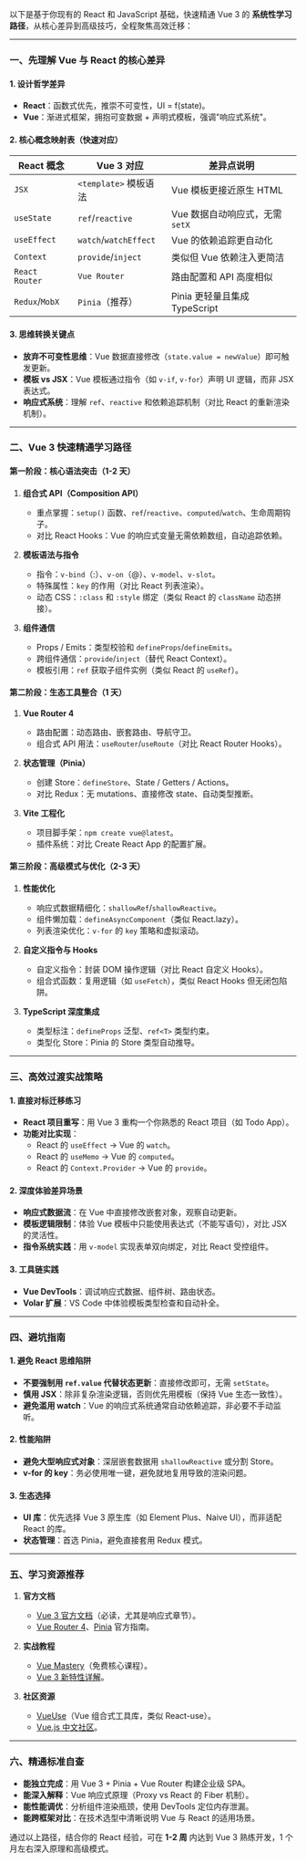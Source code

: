 以下是基于你现有的 React 和 JavaScript 基础，快速精通 Vue 3 的 **系统性学习路径**，从核心差异到高级技巧，全程聚焦高效迁移：

---

### 一、先理解 Vue 与 React 的核心差异
#### 1. **设计哲学差异**
- **React**：函数式优先，推崇不可变性，UI = f(state)。
- **Vue**：渐进式框架，拥抱可变数据 + 声明式模板，强调"响应式系统"。

#### 2. **核心概念映射表**（快速对应）
| React 概念          | Vue 3 对应                | 差异点说明                     |
|----------------------|---------------------------|------------------------------|
| `JSX`               | `<template>` 模板语法      | Vue 模板更接近原生 HTML       |
| `useState`          | `ref`/`reactive`          | Vue 数据自动响应式，无需 `setX`|
| `useEffect`         | `watch`/`watchEffect`     | Vue 的依赖追踪更自动化        |
| `Context`           | `provide`/`inject`        | 类似但 Vue 依赖注入更简洁     |
| `React Router`      | `Vue Router`              | 路由配置和 API 高度相似       |
| `Redux`/`MobX`      | `Pinia`（推荐）           | Pinia 更轻量且集成 TypeScript |

#### 3. **思维转换关键点**
- **放弃不可变性思维**：Vue 数据直接修改（`state.value = newValue`）即可触发更新。
- **模板 vs JSX**：Vue 模板通过指令（如 `v-if`, `v-for`）声明 UI 逻辑，而非 JSX 表达式。
- **响应式系统**：理解 `ref`、`reactive` 和依赖追踪机制（对比 React 的重新渲染机制）。

---

### 二、Vue 3 快速精通学习路径
#### **第一阶段：核心语法突击（1-2 天）**
1. **组合式 API（Composition API）**  
   - 重点掌握：`setup()` 函数、`ref`/`reactive`、`computed`/`watch`、生命周期钩子。
   - 对比 React Hooks：Vue 的响应式变量无需依赖数组，自动追踪依赖。

2. **模板语法与指令**  
   - 指令：`v-bind`（:）、`v-on`（@）、`v-model`、`v-slot`。
   - 特殊属性：`key` 的作用（对比 React 列表渲染）。
   - 动态 CSS：`:class` 和 `:style` 绑定（类似 React 的 `className` 动态拼接）。

3. **组件通信**  
   - Props / Emits：类型校验和 `defineProps`/`defineEmits`。
   - 跨组件通信：`provide`/`inject`（替代 React Context）。
   - 模板引用：`ref` 获取子组件实例（类似 React 的 `useRef`）。

#### **第二阶段：生态工具整合（1 天）**
1. **Vue Router 4**  
   - 路由配置：动态路由、嵌套路由、导航守卫。
   - 组合式 API 用法：`useRouter`/`useRoute`（对比 React Router Hooks）。

2. **状态管理（Pinia）**  
   - 创建 Store：`defineStore`、State / Getters / Actions。
   - 对比 Redux：无 mutations、直接修改 state、自动类型推断。

3. **Vite 工程化**  
   - 项目脚手架：`npm create vue@latest`。
   - 插件系统：对比 Create React App 的配置扩展。

#### **第三阶段：高级模式与优化（2-3 天）**
1. **性能优化**  
   - 响应式数据精细化：`shallowRef`/`shallowReactive`。
   - 组件懒加载：`defineAsyncComponent`（类似 React.lazy）。
   - 列表渲染优化：`v-for` 的 `key` 策略和虚拟滚动。

2. **自定义指令与 Hooks**  
   - 自定义指令：封装 DOM 操作逻辑（对比 React 自定义 Hooks）。
   - 组合式函数：复用逻辑（如 `useFetch`），类似 React Hooks 但无闭包陷阱。

3. **TypeScript 深度集成**  
   - 类型标注：`defineProps` 泛型、`ref<T>` 类型约束。
   - 类型化 Store：Pinia 的 Store 类型自动推导。

---

### 三、高效过渡实战策略
#### 1. **直接对标迁移练习**
- **React 项目重写**：用 Vue 3 重构一个你熟悉的 React 项目（如 Todo App）。
- **功能对比实现**：  
  - React 的 `useEffect` → Vue 的 `watch`。  
  - React 的 `useMemo` → Vue 的 `computed`。  
  - React 的 `Context.Provider` → Vue 的 `provide`。

#### 2. **深度体验差异场景**
- **响应式数据流**：在 Vue 中直接修改嵌套对象，观察自动更新。
- **模板逻辑限制**：体验 Vue 模板中只能使用表达式（不能写语句），对比 JSX 的灵活性。
- **指令系统实践**：用 `v-model` 实现表单双向绑定，对比 React 受控组件。

#### 3. **工具链实践**
- **Vue DevTools**：调试响应式数据、组件树、路由状态。
- **Volar 扩展**：VS Code 中体验模板类型检查和自动补全。

---

### 四、避坑指南
#### 1. **避免 React 思维陷阱**
- **不要强制用 `ref.value` 代替状态更新**：直接修改即可，无需 `setState`。
- **慎用 JSX**：除非复杂渲染逻辑，否则优先用模板（保持 Vue 生态一致性）。
- **避免滥用 watch**：Vue 的响应式系统通常自动依赖追踪，非必要不手动监听。

#### 2. **性能陷阱**
- **避免大型响应式对象**：深层嵌套数据用 `shallowReactive` 或分割 Store。
- **v-for 的 key**：务必使用唯一键，避免就地复用导致的渲染问题。

#### 3. **生态选择**
- **UI 库**：优先选择 Vue 3 原生库（如 Element Plus、Naive UI），而非适配 React 的库。
- **状态管理**：首选 Pinia，避免直接套用 Redux 模式。

---

### 五、学习资源推荐
1. **官方文档**  
   - [Vue 3 官方文档](https://vuejs.org/)（必读，尤其是响应式章节）。
   - [Vue Router 4](https://router.vuejs.org/)、[Pinia](https://pinia.vuejs.org/) 官方指南。

2. **实战教程**  
   - [Vue Mastery](https://www.vuemastery.com/courses/)（免费核心课程）。
   - [Vue 3 新特性详解](https://v3-migration.vuejs.org/)。

3. **社区资源**  
   - [VueUse](https://vueuse.org/)（Vue 组合式工具库，类似 React-use）。
   - [Vue.js 中文社区](https://vue-china.org/)。

---

### 六、精通标准自查
- **能独立完成**：用 Vue 3 + Pinia + Vue Router 构建企业级 SPA。
- **能深入解释**：Vue 响应式原理（Proxy vs React 的 Fiber 机制）。
- **能性能调优**：分析组件渲染瓶颈，使用 DevTools 定位内存泄漏。
- **能跨框架对比**：在技术选型中清晰说明 Vue 与 React 的适用场景。

通过以上路径，结合你的 React 经验，可在 **1-2 周** 内达到 Vue 3 熟练开发，1 个月左右深入原理和高级模式。